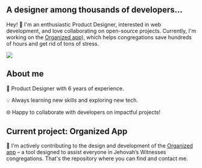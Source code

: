 ## A designer among thousands of developers...

Hey! 👋 I'm an enthusiastic Product Designer, interested in web development, and love collaborating on open-source projects.
Currently, I'm working on the [Organized app](https://github.com/sws2apps/organized-app)), which helps congregations save hundreds of hours and get rid of tons of stress.

![](https://komarev.com/ghpvc/?username=ux-git)

## About me

🎨 Product Designer with 6 years of experience.

💡 Always learning new skills and exploring new tech.

🌐 Happy to collaborate with developers on impactful projects!

## Current project: Organized App

🚀 I'm actively contributing to the design and development of the [Organized app](https://github.com/sws2apps/organized-app) – a tool designed to assist everyone in Jehovah’s Witnesses congregations. That's the repository where you can find and contact me.
